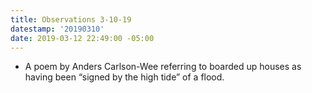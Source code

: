 ```yaml
---
title: Observations 3-10-19
datestamp: '20190310'
date: 2019-03-12 22:49:00 -05:00
---
```


- A poem by Anders Carlson-Wee referring to boarded up houses as having been “signed by the high tide” of a flood.
